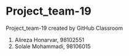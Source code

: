 # Project_team-19
Project_team-19 created by GitHub Classroom
1. Alireza Honarvar, 98102551
2. Solale Mohammadi, 98106015
